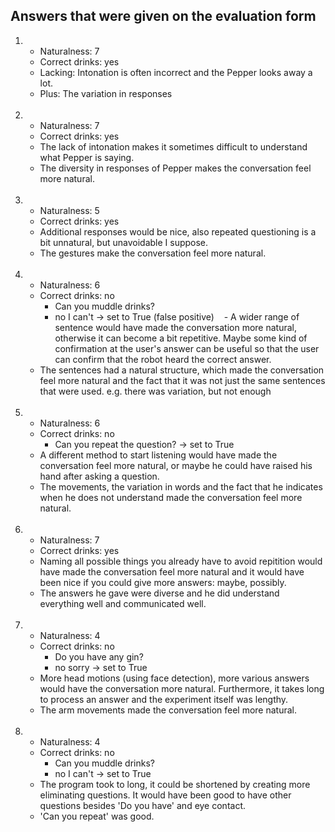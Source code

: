 ## Answers that were given on the evaluation form


1.  - Naturalness: 7
    - Correct drinks: yes
    - Lacking: Intonation is often incorrect and the Pepper looks away a lot.
    - Plus: The variation in responses <br /><br />
    
2.  - Naturalness: 7
    - Correct drinks: yes
    - The lack of intonation makes it sometimes difficult to understand what Pepper is saying.
    - The diversity in responses of Pepper makes the conversation feel more natural.<br /><br />
    
3.  - Naturalness: 5
    - Correct drinks: yes
    - Additional responses would be nice, also repeated questioning is a bit unnatural, but unavoidable I suppose.
    - The gestures make the conversation feel more natural.<br /><br />
    
4.  - Naturalness: 6
    - Correct drinks: no
        - Can you muddle drinks?
        - no I can't -> set to True (false positive)
    - A wider range of sentence would have made the conversation more natural, otherwise it can become a bit repetitive. Maybe       some kind of confirmation at the user's answer can be useful so that the user can confirm that the robot heard the             correct answer.
    - The sentences had a natural structure, which made the conversation feel more natural and the fact that it was not just         the same sentences that were used.
      e.g. there was variation, but not enough<br /><br />
    
5.  - Naturalness: 6
    - Correct drinks: no
        - Can you repeat the question? -> set to True
    - A different method to start listening would have made the conversation feel more natural, or maybe he could have raised         his hand after asking a question.
    - The movements, the variation in words and the fact that he indicates when he does not understand made the conversation         feel more natural. <br /><br />

6.  - Naturalness: 7
    - Correct drinks: yes
    - Naming all possible things you already have to avoid repitition would have made the conversation feel more natural and       it would have been nice if you could give more answers: maybe, possibly.
    - The answers he gave were diverse and he did understand everything well and communicated well.<br /><br />

7.  - Naturalness: 4
    - Correct drinks: no
        - Do you have any gin?
        - no sorry -> set to True
    - More head motions (using face detection), more various answers would have the conversation more natural. Furthermore,         it takes long to process an answer and the experiment itself was lengthy.
    - The arm movements made the conversation feel more natural.<br /><br />

8.  - Naturalness: 4
    - Correct drinks: no
        - Can you muddle drinks?
        - no I can't -> set to True
    - The program took to long, it could be shortened by creating more eliminating questions. It would have been good to have       other questions besides 'Do you have' and eye contact.
    - 'Can you repeat' was good.

    
